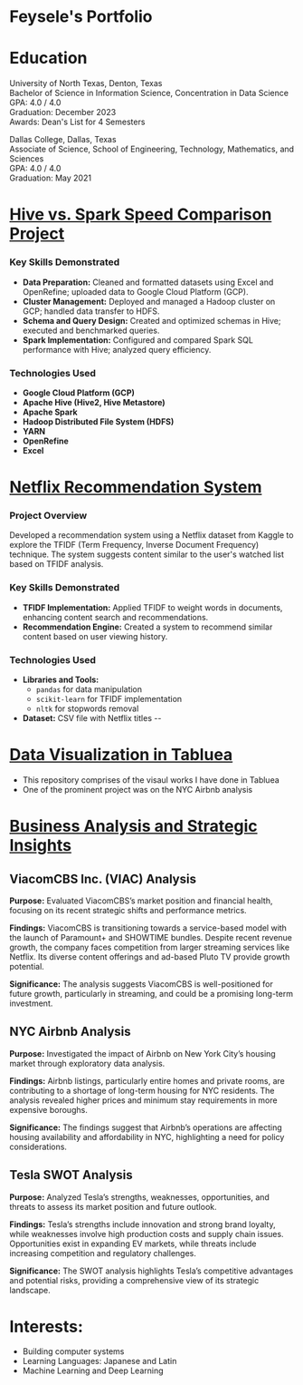 # Feysele's Portfolio
# Education  
University of North Texas, Denton, Texas  
Bachelor of Science in Information Science, Concentration in Data Science  
GPA: 4.0 / 4.0  
Graduation: December 2023  
Awards: Dean's List for 4 Semesters

Dallas College, Dallas, Texas  
Associate of Science, School of Engineering, Technology, Mathematics, and Sciences  
GPA: 4.0 / 4.0  
Graduation: May 2021

# [Hive vs. Spark Speed Comparison Project](https://github.com/fey0/data-engineering)

### Key Skills Demonstrated
- **Data Preparation:** Cleaned and formatted datasets using Excel and OpenRefine; uploaded data to Google Cloud Platform (GCP).
- **Cluster Management:** Deployed and managed a Hadoop cluster on GCP; handled data transfer to HDFS.
- **Schema and Query Design:** Created and optimized schemas in Hive; executed and benchmarked queries.
- **Spark Implementation:** Configured and compared Spark SQL performance with Hive; analyzed query efficiency.

### Technologies Used
- **Google Cloud Platform (GCP)**
- **Apache Hive (Hive2, Hive Metastore)**
- **Apache Spark**
- **Hadoop Distributed File System (HDFS)**
- **YARN**
- **OpenRefine**
- **Excel**
  
# [Netflix Recommendation System](https://github.com/fey0/Netflix-Recommender)

### Project Overview
Developed a recommendation system using a Netflix dataset from Kaggle to explore the TFIDF (Term Frequency, Inverse Document Frequency) technique. The system suggests content similar to the user's watched list based on TFIDF analysis.

### Key Skills Demonstrated
- **TFIDF Implementation:** Applied TFIDF to weight words in documents, enhancing content search and recommendations.
- **Recommendation Engine:** Created a system to recommend similar content based on user viewing history.

### Technologies Used
- **Libraries and Tools:**
  - `pandas` for data manipulation
  - `scikit-learn` for TFIDF implementation
  - `nltk` for stopwords removal
- **Dataset:** CSV file with Netflix titles
--

# [Data Visualization in Tabluea](https://github.com/fey0/NYC-Airbnb/tree/main)
* This repository comprises of the visaul works I have done in Tabluea
* One of the prominent project was on the NYC Airbnb analysis

# [Business Analysis and Strategic Insights](https://github.com/fey0/analysis-reports)

## ViacomCBS Inc. (VIAC) Analysis
**Purpose:** Evaluated ViacomCBS’s market position and financial health, focusing on its recent strategic shifts and performance metrics.

**Findings:** ViacomCBS is transitioning towards a service-based model with the launch of Paramount+ and SHOWTIME bundles. Despite recent revenue growth, the company faces competition from larger streaming services like Netflix. Its diverse content offerings and ad-based Pluto TV provide growth potential.

**Significance:** The analysis suggests ViacomCBS is well-positioned for future growth, particularly in streaming, and could be a promising long-term investment.

## NYC Airbnb Analysis
**Purpose:** Investigated the impact of Airbnb on New York City’s housing market through exploratory data analysis.

**Findings:** Airbnb listings, particularly entire homes and private rooms, are contributing to a shortage of long-term housing for NYC residents. The analysis revealed higher prices and minimum stay requirements in more expensive boroughs.

**Significance:** The findings suggest that Airbnb’s operations are affecting housing availability and affordability in NYC, highlighting a need for policy considerations.

## Tesla SWOT Analysis
**Purpose:** Analyzed Tesla’s strengths, weaknesses, opportunities, and threats to assess its market position and future outlook.

**Findings:** Tesla’s strengths include innovation and strong brand loyalty, while weaknesses involve high production costs and supply chain issues. Opportunities exist in expanding EV markets, while threats include increasing competition and regulatory challenges.

**Significance:** The SWOT analysis highlights Tesla’s competitive advantages and potential risks, providing a comprehensive view of its strategic landscape.






# Interests:
* Building computer systems
* Learning Languages: Japanese and Latin 
* Machine Learning and Deep Learning
